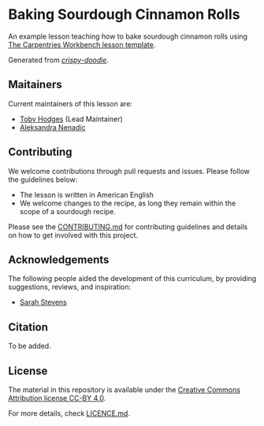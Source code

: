 # Baking Sourdough Cinnamon Rolls

An example lesson teaching how to bake sourdough cinnamon rolls using 
[The Carpentries Workbench lesson template](https://carpentries.github.io/sandpaper-docs/).

Generated from [_crispy-doodle_](https://github.com/carpentries/crispy-doodle).

## Maitainers

Current maintainers of this lesson are:
* [Toby Hodges](https://github.com/tobyhodges) (Lead Maintainer)
* [Aleksandra Nenadic](https://github.com/anenadic)

## Contributing

We welcome contributions through pull requests and issues.  Please follow the guidelines below:

- The lesson is written in American English
- We welcome changes to the recipe, as long they remain within the scope of a sourdough recipe.

Please see the [CONTRIBUTING.md](CONTRIBUTING.md) for contributing guidelines and details on how to get involved with this project.

## Acknowledgements

The following people aided the development of this curriculum, by providing suggestions, reviews, and inspiration:

* [Sarah Stevens](https://github.com/sstevens2)

## Citation

To be added.

## License

The material in this repository is available under the [Creative Commons Attribution
license CC-BY 4.0](https://creativecommons.org/licenses/by/4.0/). 

For more details, check [LICENCE.md](LICENCE.md).


